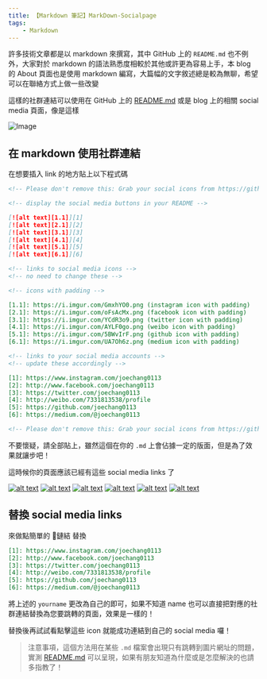 ```yaml
---
title: 【Markdown 筆記】MarkDown-Socialpage
tags:
    - Markdown
---
```

許多技術文章都是以 markdown 來撰寫，其中 GitHub 上的 `README.md` 也不例外，大家對於 markdown 的語法熟悉度相較於其他或許更為容易上手，本 blog 的 About 頁面也是使用 markdown 編寫，大篇幅的文字敘述總是較為無聊，希望可以在聯絡方式上做一些改變

這樣的社群連結可以使用在 GitHub 上的 [README.md](https://github.com/joechang0113/joechang0113.github.io) 或是 blog 上的相關 social media 頁面，像是這樣

![Image](https://i.imgur.com/2MQPrZp.png)

## 在 markdown 使用社群連結

在想要插入 link 的地方貼上以下程式碼

``` md
<!-- Please don't remove this: Grab your social icons from https://github.com/joechang0113/socialpage -->

<!-- display the social media buttons in your README -->

[![alt text][1.1]][1]
[![alt text][2.1]][2]
[![alt text][3.1]][3]
[![alt text][4.1]][4]
[![alt text][5.1]][5]
[![alt text][6.1]][6]

<!-- links to social media icons -->
<!-- no need to change these -->

<!-- icons with padding -->

[1.1]: https://i.imgur.com/GmxhYO0.png (instagram icon with padding)
[2.1]: https://i.imgur.com/oFsAcMx.png (facebook icon with padding)
[3.1]: https://i.imgur.com/YCdR3o9.png (twitter icon with padding)
[4.1]: https://i.imgur.com/AYLF0go.png (weibo icon with padding)
[5.1]: https://i.imgur.com/5BWvIrF.png (github icon with padding)
[6.1]: https://i.imgur.com/UA7Oh6z.png (medium icon with padding)

<!-- links to your social media accounts -->
<!-- update these accordingly -->

[1]: https://www.instagram.com/joechang0113
[2]: http://www.facebook.com/joechang0113
[3]: https://twitter.com/joechang0113
[4]: http://weibo.com/7331813538/profile
[5]: https://github.com/joechang0113
[6]: https://medium.com/@joechang0113

<!-- Please don't remove this: Grab your social icons from https://github.com/joechang0113/socialpage -->

```

不要懷疑，請全部貼上，雖然這個在你的 `.md` 上會佔據一定的版面，但是為了效果就讓步吧！

這時候你的頁面應該已經有這些 social media links 了

<!-- Please don't remove this: Grab your social icons from https://github.com/joechang0113/socialpage -->

[![alt text][1.1]][1] <!--(instagram) -->
[![alt text][2.1]][2] <!--(facebook) -->
[![alt text][3.1]][3] <!--(twitter) -->
[![alt text][4.1]][4] <!--(weibo) -->
[![alt text][5.1]][5] <!--(github) -->
[![alt text][6.1]][6] <!--(medium) -->

## 替換 social media links

來做點簡單的 🔗鏈結 替換

``` md
[1]: https://www.instagram.com/joechang0113
[2]: http://www.facebook.com/joechang0113
[3]: https://twitter.com/joechang0113
[4]: http://weibo.com/7331813538/profile
[5]: https://github.com/joechang0113
[6]: https://medium.com/@joechang0113
```

將上述的 `yourname` 更改為自己的即可，如果不知道 name 也可以直接把對應的社群連結替換為您要跳轉的頁面，效果是一樣的！

替換後再試試看點擊這些 icon 就能成功連結到自己的 social media 囉！

> 注意事項，這個方法用在某些 `.md` 檔案會出現只有跳轉到圖片網址的問題，實測 [README.md](https://github.com/joechang0113/socialpage) 可以呈現，如果有朋友知道為什麼或是怎麼解決的也請多指教了！
<!-- icons with padding -->

[1.1]: https://i.imgur.com/GmxhYO0.png (instagram icon with padding)
[2.1]: https://i.imgur.com/oFsAcMx.png (facebook icon with padding)
[3.1]: https://i.imgur.com/YCdR3o9.png (twitter icon with padding)
[4.1]: https://i.imgur.com/AYLF0go.png (weibo icon with padding)
[5.1]: https://i.imgur.com/5BWvIrF.png (github icon with padding)
[6.1]: https://i.imgur.com/UA7Oh6z.png (medium icon with padding)

<!-- links to your social media accounts -->
<!-- update these accordingly -->

[1]: https://www.instagram.com/joechang0113
[2]: http://www.facebook.com/joechang0113
[3]: https://twitter.com/joechang0113
[4]: http://weibo.com/7331813538/profile
[5]: https://github.com/joechang0113
[6]: https://medium.com/@joechang0113

<!-- Please don't remove this: Grab your social icons from https://github.com/joechang0113/socialpage -->
